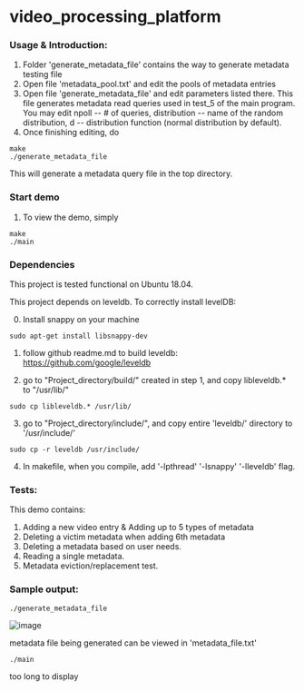 # video_processing_platform

### Usage & Introduction:
1. Folder 'generate_metadata_file' contains the way to generate metadata testing file
2. Open file 'metadata_pool.txt' and edit the pools of metadata entries
3. Open file 'generate_metadata_file' and edit parameters listed there. This file generates metadata read queries used in test_5 of the main program. You may edit npoll -- # of queries, distribution -- name of the random distribution, d -- distribution function (normal distribution by default).
4. Once finishing editing, do
```
make
./generate_metadata_file
```
This will generate a metadata query file in the top directory. 

### Start demo
1. To view the demo, simply

```
make
./main
```

### Dependencies
This project is tested functional on Ubuntu 18.04.

This project depends on leveldb. To correctly install levelDB:

0. Install snappy on your machine
```
sudo apt-get install libsnappy-dev
```
1. follow github readme.md to build leveldb:
	https://github.com/google/leveldb
	
2. go to "Project_directory/build/" created in step 1, and copy libleveldb.* to "/usr/lib/"
```
sudo cp libleveldb.* /usr/lib/
```
3. go to "Project_directory/include/", and copy entire 'leveldb/' directory to '/usr/include/'
```
sudo cp -r leveldb /usr/include/
```
4. In makefile, when you compile, add '-lpthread' '-lsnappy' '-lleveldb' flag.

### Tests:
This demo contains:
1. Adding a new video entry & Adding up to 5 types of metadata
2. Deleting a victim metadata when adding 6th metadata
3. Deleting a metadata based on user needs.
4. Reading a single metadata.
5. Metadata eviction/replacement test.

### Sample output:
```
./generate_metadata_file
```
![image](https://user-images.githubusercontent.com/16581163/116299424-aebea100-a76b-11eb-8021-6b4c8419021a.png)

metadata file being generated can be viewed in 'metadata_file.txt'
```
./main
```
too long to display



